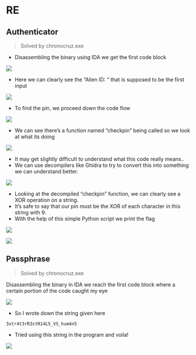 # RE

## Authenticator

> Solved by chronocruz.exe

* Disassembling the binary using IDA we get the first code block

![](https://i.imgur.com/GkdMqzh.png)

* Here we can clearly see the “Alien ID: “ that is supposed to be the first input

![](https://i.imgur.com/V2l3usH.png)

* To find the pin, we proceed down the code flow

![](https://i.imgur.com/bXbHgCl.png)

* We can see there’s a function named “checkpin” being called so we look at what its doing

![](https://i.imgur.com/syOT23Q.png)

* It may get slightly difficult to understand what this code really means..
* We can use decompilers like Ghidra to try to convert this into something we can understand better.

![](https://i.imgur.com/X6V6klY.png)

* Looking at the decompiled “checkpin” function, we can clearly see a XOR operation on a string.
* It’s safe to say that our pin must be the XOR of each character in this string with 9.
* With the help of this simple Python script we print the flag

![](https://i.imgur.com/NbTtp9J.png)

![](https://i.imgur.com/0ZernOF.png)

## Passphrase

> Solved by chronocruz.exe

Disassembling the binary in IDA we reach the first code block where a certain portion of the code caught my eye

![](https://i.imgur.com/idS5Qe1.png)

* So I wrote down the string given here

```
3xtr4t3rR3stR14L5_VS_hum4n5
```

* Tried using this string in the program and voila!

![](https://i.imgur.com/hCAlxFF.png)